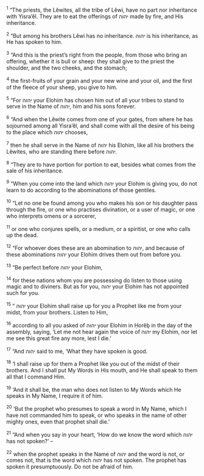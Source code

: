 <sup>1</sup> “The priests, the Lĕwites, all the tribe of Lĕwi, have no part nor inheritance with Yisra’ĕl. They are to eat the offerings of יהוה made by fire, and His inheritance.

<sup>2</sup> “But among his brothers Lĕwi has no inheritance. יהוה is his inheritance, as He has spoken to him.

<sup>3</sup> “And this is the priest’s right from the people, from those who bring an offering, whether it is bull or sheep: they shall give to the priest the shoulder, and the two cheeks, and the stomach;

<sup>4</sup> the first-fruits of your grain and your new wine and your oil, and the first of the fleece of your sheep, you give to him.

<sup>5</sup> “For יהוה your Elohim has chosen him out of all your tribes to stand to serve in the Name of יהוה, him and his sons forever.

<sup>6</sup> “And when the Lĕwite comes from one of your gates, from where he has sojourned among all Yisra’ĕl, and shall come with all the desire of his being to the place which יהוה chooses,

<sup>7</sup> then he shall serve in the Name of יהוה his Elohim, like all his brothers the Lĕwites, who are standing there before יהוה.

<sup>8</sup> “They are to have portion for portion to eat, besides what comes from the sale of his inheritance.

<sup>9</sup> “When you come into the land which יהוה your Elohim is giving you, do not learn to do according to the abominations of those gentiles.

<sup>10</sup> “Let no one be found among you who makes his son or his daughter pass through the fire, or one who practises divination, or a user of magic, or one who interprets omens or a sorcerer,

<sup>11</sup> or one who conjures spells, or a medium, or a spiritist, or one who calls up the dead.

<sup>12</sup> “For whoever does these are an abomination to יהוה, and because of these abominations יהוה your Elohim drives them out from before you.

<sup>13</sup> “Be perfect before יהוה your Elohim,

<sup>14</sup> for these nations whom you are possessing do listen to those using magic and to diviners. But as for you, יהוה your Elohim has not appointed such for you.

<sup>15</sup> “ יהוה your Elohim shall raise up for you a Prophet like me from your midst, from your brothers. Listen to Him,

<sup>16</sup> according to all you asked of יהוה your Elohim in Ḥorĕḇ in the day of the assembly, saying, ‘Let me not hear again the voice of יהוה my Elohim, nor let me see this great fire any more, lest I die.’

<sup>17</sup> “And יהוה said to me, ‘What they have spoken is good.

<sup>18</sup> ‘I shall raise up for them a Prophet like you out of the midst of their brothers. And I shall put My Words in His mouth, and He shall speak to them all that I command Him.

<sup>19</sup> ‘And it shall be, the man who does not listen to My Words which He speaks in My Name, I require it of him.

<sup>20</sup> ‘But the prophet who presumes to speak a word in My Name, which I have not commanded him to speak, or who speaks in the name of other mighty ones, even that prophet shall die.’

<sup>21</sup> “And when you say in your heart, ‘How do we know the word which יהוה has not spoken?’ –

<sup>22</sup> when the prophet speaks in the Name of יהוה and the word is not, or comes not, that is the word which יהוה has not spoken. The prophet has spoken it presumptuously. Do not be afraid of him.

